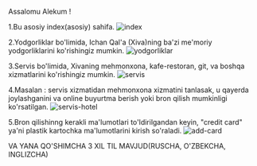 Assalomu Alekum !

1.Bu asosiy index(asosiy) sahifa.
![index](https://github.com/XAYTIMETOV/GitHub-WEB/assets/127207945/665078d4-ffde-4be6-96c8-922053cdc8a3)

2.Yodgorliklar bo'limida, Ichan Qal'a (Xiva)ning ba'zi me'moriy yodgorliklarini ko'rishingiz mumkin.
![yodgorliklar](https://github.com/XAYTIMETOV/GitHub-WEB/assets/127207945/ed8cf7ca-e54f-466d-af70-ad68d9accf6b)

3.Servis bo'limida, Xivaning mehmonxona, kafe-restoran, git, va boshqa xizmatlarini ko'rishingiz mumkin.
![servis](https://github.com/XAYTIMETOV/GitHub-WEB/assets/127207945/5b1ecc45-d32e-4b4a-a82f-311a45b3c112)

4.Masalan : servis xizmatidan mehmonxona xizmatini tanlasak, u qayerda joylashganini va online buyurtma berish yoki bron qilish mumkinligi ko'rsatilgan.
![servis-hotel](https://github.com/XAYTIMETOV/GitHub-WEB/assets/127207945/2a95b3e1-9d2a-4db8-88b2-c42dca32c702)

5.Bron qilishinng kerakli ma'lumotlari to'ldirilgandan keyin, "credit card" ya'ni plastik kartochka ma'lumotlarini kirish so'raladi.
![add-card](https://github.com/XAYTIMETOV/GitHub-WEB/assets/127207945/b2bf0698-6e99-4372-952c-46ccca9fd8d1)

VA YANA QO'SHIMCHA 3 XIL TIL MAVJUD(RUSCHA, O'ZBEKCHA, INGLIZCHA)
